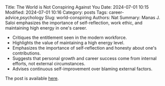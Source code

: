 Title: The World is Not Conspiring Against You
Date: 2024-07-01 10:15
Modified: 2024-07-01 10:16
Category: posts
Tags: career-advice,psychology
Slug: world-conspiring
Authors: Nat
Summary: Manas J. Saloi emphasizes the importance of self-reflection, work ethic, and maintaining high energy in one's career.

- Critiques the entitlement seen in the modern workforce.
- Highlights the value of maintaining a high energy level.
- Emphasizes the importance of self-reflection and honesty about one's contributions.
- Suggests that personal growth and career success come from internal efforts, not external circumstances.
- Advises continuous self-improvement over blaming external factors.

The post is available [here](https://manassaloi.com/2024/05/01/world-conspiring.html).
